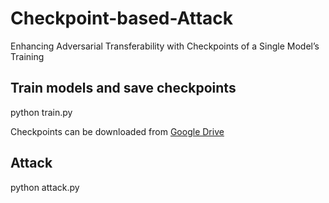 # Checkpoint-based-Attack
Enhancing Adversarial Transferability with Checkpoints of a Single Model’s Training

## Train models and save checkpoints
python train.py

Checkpoints can be downloaded from [Google Drive](https://drive.google.com/drive/folders/1eEOtZb8dVYsDqeFFjLz96Sxi3Jesj6lN?usp=share_link)


## Attack
python attack.py
